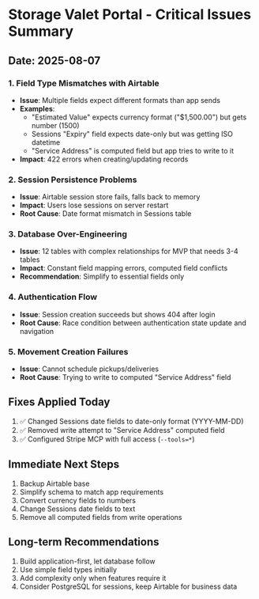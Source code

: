 # Storage Valet Portal - Critical Issues Summary
## Date: 2025-08-07

### 1. Field Type Mismatches with Airtable
- **Issue**: Multiple fields expect different formats than app sends
- **Examples**:
  - "Estimated Value" expects currency format ("$1,500.00") but gets number (1500)
  - Sessions "Expiry" field expects date-only but was getting ISO datetime
  - "Service Address" is computed field but app tries to write to it
- **Impact**: 422 errors when creating/updating records

### 2. Session Persistence Problems
- **Issue**: Airtable session store fails, falls back to memory
- **Impact**: Users lose sessions on server restart
- **Root Cause**: Date format mismatch in Sessions table

### 3. Database Over-Engineering
- **Issue**: 12 tables with complex relationships for MVP that needs 3-4 tables
- **Impact**: Constant field mapping errors, computed field conflicts
- **Recommendation**: Simplify to essential fields only

### 4. Authentication Flow
- **Issue**: Session creation succeeds but shows 404 after login
- **Root Cause**: Race condition between authentication state update and navigation

### 5. Movement Creation Failures
- **Issue**: Cannot schedule pickups/deliveries
- **Root Cause**: Trying to write to computed "Service Address" field

## Fixes Applied Today
1. ✅ Changed Sessions date fields to date-only format (YYYY-MM-DD)
2. ✅ Removed write attempt to "Service Address" computed field
3. ✅ Configured Stripe MCP with full access (`--tools=*`)

## Immediate Next Steps
1. Backup Airtable base
2. Simplify schema to match app requirements
3. Convert currency fields to numbers
4. Change Sessions date fields to text
5. Remove all computed fields from write operations

## Long-term Recommendations
1. Build application-first, let database follow
2. Use simple field types initially
3. Add complexity only when features require it
4. Consider PostgreSQL for sessions, keep Airtable for business data